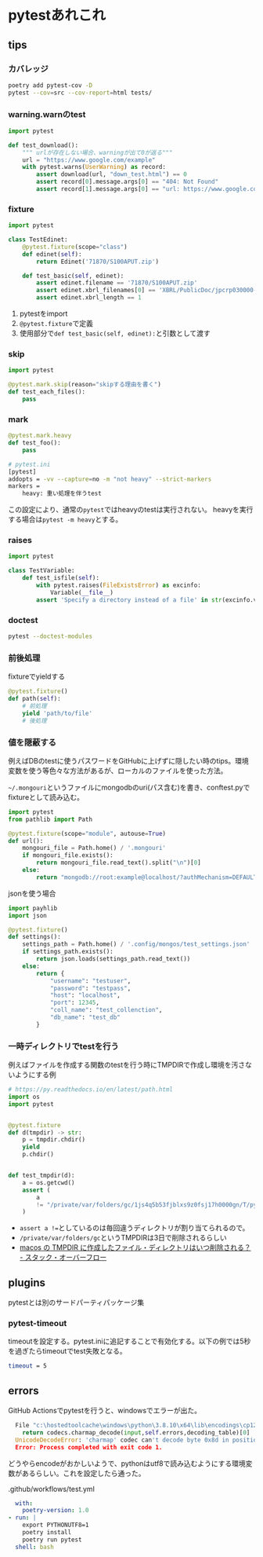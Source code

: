 # pytestあれこれ

## tips

### カバレッジ

```bash
poetry add pytest-cov -D
pytest --cov=src --cov-report=html tests/
```

### warning.warnのtest

```py
import pytest

def test_download():
    """ urlが存在しない場合、warningが出て0が返る"""
    url = "https://www.google.com/example"
    with pytest.warns(UserWarning) as record:
        assert download(url, "down_test.html") == 0
        assert record[0].message.args[0] == "404: Not Found"
        assert record[1].message.args[0] == "url: https://www.google.com/example"
```

### fixture

```py
import pytest

class TestEdinet:
    @pytest.fixture(scope="class")
    def edinet(self):
        return Edinet('71870/S100APUT.zip')

    def test_basic(self, edinet):
        assert edinet.filename == '71870/S100APUT.zip'
        assert edinet.xbrl_filenames[0] == 'XBRL/PublicDoc/jpcrp030000-asr-001_E32412-000_2017-03-31_01_2017-06-30.xbrl'
        assert edinet.xbrl_length == 1
```

1. pytestをimport
2. `@pytest.fixture`で定義
3. 使用部分で`def test_basic(self, edinet):`と引数として渡す

### skip

```py
import pytest

@pytest.mark.skip(reason="skipする理由を書く")
def test_each_files():
    pass
```

### mark

```python
@pytest.mark.heavy
def test_foo():
    pass
```

```bash
# pytest.ini
[pytest]
addopts = -vv --capture=no -m "not heavy" --strict-markers
markers =
    heavy: 重い処理を伴うtest
```

この設定により、通常の`pytest`ではheavyのtestは実行されない。
heavyを実行する場合は`pytest -m heavy`とする。

### raises

```py
import pytest

class TestVariable:
    def test_isfile(self):
        with pytest.raises(FileExistsError) as excinfo:
            Variable(__file__)
        assert 'Specify a directory instead of a file' in str(excinfo.value)
```

### doctest

```bash
pytest --doctest-modules
```

### 前後処理

fixtureでyieldする

```python
@pytest.fixture()
def path(self):
    # 前処理
    yield 'path/to/file'
    # 後処理
```

### 値を隠蔽する

例えばDBのtestに使うパスワードをGitHubに上げずに隠したい時のtips。環境変数を使う等色々な方法があるが、ローカルのファイルを使った方法。

`~/.mongouri`というファイルにmongodbのuri(パス含む)を書き、conftest.pyでfixtureとして読み込む。

```py
import pytest
from pathlib import Path

@pytest.fixture(scope="module", autouse=True)
def url():
    mongouri_file = Path.home() / '.mongouri'
    if mongouri_file.exists():
        return mongouri_file.read_text().split("\n")[0]
    else:
        return "mongodb://root:example@localhost/?authMechanism=DEFAULT"
```

jsonを使う場合

```python
import payhlib
import json

@pytest.fixture()
def settings():
    settings_path = Path.home() / '.config/mongos/test_settings.json'
    if settings_path.exists():
        return json.loads(settings_path.read_text())
    else:
        return {
            "username": "testuser",
            "password": "testpass",
            "host": "localhost",
            "port": 12345,
            "coll_name": "test_collenction",
            "db_name": "test_db"
        }
```

### 一時ディレクトリでtestを行う

例えばファイルを作成する関数のtestを行う時にTMPDIRで作成し環境を汚さないようにする例

```python
# https://py.readthedocs.io/en/latest/path.html
import os
import pytest


@pytest.fixture
def d(tmpdir) -> str:
    p = tmpdir.chdir()
    yield
    p.chdir()


def test_tmpdir(d):
    a = os.getcwd()
    assert (
        a
        != "/private/var/folders/gc/1js4q5b53fjblxs9z0fsj17h0000gn/T/pytest-of-atu/pytest-7/test_tmpdir0"
    )
```

- `assert a !=`としているのは毎回違うディレクトリが割り当てられるので。
- `/private/var/folders/gc`というTMPDIRは3日で削除されるらしい
- [macos の TMPDIR に作成したファイル・ディレクトリはいつ削除される？ - スタック・オーバーフロー](https://ja.stackoverflow.com/questions/57956/macos-%E3%81%AE-tmpdir-%E3%81%AB%E4%BD%9C%E6%88%90%E3%81%97%E3%81%9F%E3%83%95%E3%82%A1%E3%82%A4%E3%83%AB-%E3%83%87%E3%82%A3%E3%83%AC%E3%82%AF%E3%83%88%E3%83%AA%E3%81%AF%E3%81%84%E3%81%A4%E5%89%8A%E9%99%A4%E3%81%95%E3%82%8C%E3%82%8B)

## plugins

pytestとは別のサードパーティパッケージ集

### pytest-timeout

timeoutを設定する。pytest.iniに追記することで有効化する。以下の例では5秒を過ぎたらtimeoutでtest失敗となる。

```bash
timeout = 5
```

## errors

GitHub Actionsでpytestを行うと、windowsでエラーが出た。

```python
  File "c:\hostedtoolcache\windows\python\3.8.10\x64\lib\encodings\cp1252.py", line 23, in decode
    return codecs.charmap_decode(input,self.errors,decoding_table)[0]
  UnicodeDecodeError: 'charmap' codec can't decode byte 0x8d in position 94: character maps to <undefined>
  Error: Process completed with exit code 1.
```

どうやらencodeがおかしいようで、pythonはutf8で読み込むようにする環境変数があるらしい。これを設定したら通った。

.github/workflows/test.yml

```yaml
  with:
    poetry-version: 1.0
- run: |
    export PYTHONUTF8=1
    poetry install
    poetry run pytest
  shell: bash
```
